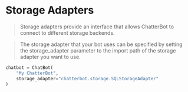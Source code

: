 # Storage Adapters

> Storage adapters provide an interface that allows ChatterBot to connect to different storage backends.

> The storage adapter that your bot uses can be specified by setting the storage_adapter parameter
to the import path of the storage adapter you want to use.

```python
chatbot = ChatBot(
    "My ChatterBot",
    storage_adapter="chatterbot.storage.SQLStorageAdapter"
)
```

